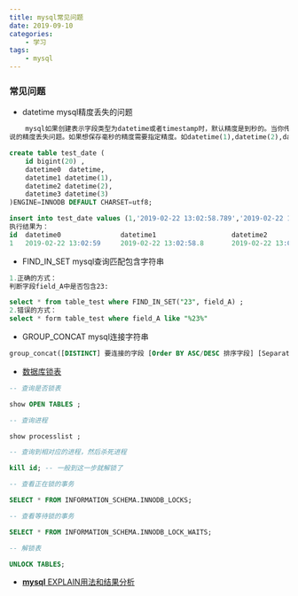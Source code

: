 ```yaml
---
title: mysql常见问题
date: 2019-09-10
categories:
    - 学习
tags:
    - mysql
---
```


### 常见问题

* datetime mysql精度丢失的问题
  
```sql
    mysql如果创建表示字段类型为datetime或者timestamp时，默认精度是到秒的。当你传入的数据包含毫秒时会自动的四舍五入也就是我们
说的精度丢失问题。如果想保存毫秒的精度需要指定精度。如datetime(1),datetime(2),datetime(3)

create table test_date (
    id bigint(20) ,
    datetime0  datetime,
    datetime1 datetime(1),
    datetime2 datetime(2),
    datetime3 datetime(3)
)ENGINE=INNODB DEFAULT CHARSET=utf8;

insert into test_date values (1,'2019-02-22 13:02:58.789','2019-02-22 13:02:58.789','2019-02-22 13:02:58.789','2019-02-22 13:02:58.789');
执行结果为：
id  datetime0               datetime1                   datetime2                   datetime3
1   2019-02-22 13:02:59     2019-02-22 13:02:58.8       2019-02-22 13:02:58.79      2019-02-22 13:02:58.789
```

<!-- more -->

* FIND_IN_SET mysql查询匹配包含字符串
  
``` sql
1.正确的方式：
判断字段field_A中是否包含23:

select * from table_test where FIND_IN_SET("23", field_A) ;
2.错误的方式：
select * form table_test where field_A like "%23%"
```

* GROUP_CONCAT mysql连接字符串
  
``` sql
group_concat([DISTINCT] 要连接的字段 [Order BY ASC/DESC 排序字段] [Separator '分隔符'])
```

* [数据库锁表](https://www.jianshu.com/p/aa99df051c8f)
  
``` sql
-- 查询是否锁表

show OPEN TABLES ;

-- 查询进程

show processlist ;

-- 查询到相对应的进程，然后杀死进程

kill id; -- 一般到这一步就解锁了

-- 查看正在锁的事务

SELECT * FROM INFORMATION_SCHEMA.INNODB_LOCKS;

-- 查看等待锁的事务

SELECT * FROM INFORMATION_SCHEMA.INNODB_LOCK_WAITS;

-- 解锁表

UNLOCK TABLES;
```

* [**mysql** EXPLAIN用法和结果分析](https://blog.csdn.net/why15732625998/article/details/80388236)
  